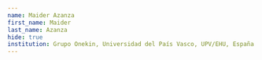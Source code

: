 ```yaml
---
name: Maider Azanza
first_name: Maider
last_name: Azanza
hide: true
institution: Grupo Onekin, Universidad del País Vasco, UPV/EHU, España
---
```

